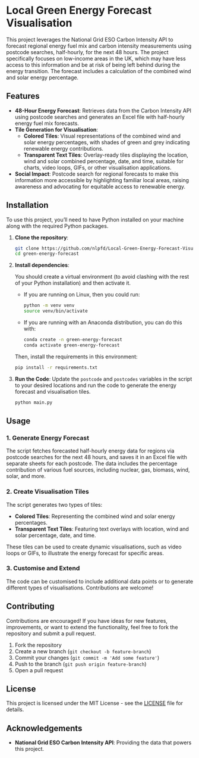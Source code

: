 # Local Green Energy Forecast Visualisation

This project leverages the National Grid ESO Carbon Intensity API to forecast regional energy fuel mix and carbon intensity measurements using postcode searches, half-hourly, for the next 48 hours. The project specifically focuses on low-income areas in the UK, which may have less access to this information and be at risk of being left behind during the energy transition. The forecast includes a calculation of the combined wind and solar energy percentage.

## Features

- **48-Hour Energy Forecast**: Retrieves data from the Carbon Intensity API using postcode searches and generates an Excel file with half-hourly energy fuel mix forecasts.
- **Tile Generation for Visualisation**:
  - **Colored Tiles**: Visual representations of the combined wind and solar energy percentages, with shades of green and grey indicating renewable energy contributions.
  - **Transparent Text Tiles**: Overlay-ready tiles displaying the location, wind and solar combined percentage, date, and time, suitable for charts, video loops, GIFs, or other visualisation applications.
- **Social Impact**: Postcode search for regional forecasts to make this information more accessible by highlighting familiar local areas, raising awareness and advocating for equitable access to renewable energy.

## Installation

To use this project, you’ll need to have Python installed on your machine along with the required Python packages.

1. **Clone the repository**:
   ```bash
   git clone https://github.com/nlpfd/Local-Green-Energy-Forecast-Visualisation.git green-energy-forecast
   cd green-energy-forecast
   ```

2. **Install dependencies**:

   You should create a virtual environment (to avoid clashing with the rest of your Python installation) and then activate it.

   - If you are running on Linux, then you could run:

      ```bash
      python -m venv venv
      source venv/bin/activate
      ```

   - If you are running with an Anaconda distribution, you can do this with:
      ```bash
      conda create -n green-energy-forecast
      conda activate green-energy-forecast
      ```

   Then, install the requirements in this environment:

   ```bash
   pip install -r requirements.txt
   ```


3. **Run the Code**:
   Update the `postcode` and `postcodes` variables in the script to your desired locations and run the code to generate the energy forecast and visualisation tiles.
   ```bash
   python main.py
   ```

## Usage

### 1. Generate Energy Forecast

The script fetches forecasted half-hourly energy data for regions via postcode searches for the next 48 hours, and saves it in an Excel file with separate sheets for each postcode. The data includes the percentage contribution of various fuel sources, including nuclear, gas, biomass, wind, solar, and more.

### 2. Create Visualisation Tiles

The script generates two types of tiles:

- **Colored Tiles**: Representing the combined wind and solar energy percentages.
- **Transparent Text Tiles**: Featuring text overlays with location, wind and solar percentage, date, and time.

These tiles can be used to create dynamic visualisations, such as video loops or GIFs, to illustrate the energy forecast for specific areas.

### 3. Customise and Extend

The code can be customised to include additional data points or to generate different types of visualisations. Contributions are welcome!

## Contributing

Contributions are encouraged! If you have ideas for new features, improvements, or want to extend the functionality, feel free to fork the repository and submit a pull request.

1. Fork the repository
2. Create a new branch (`git checkout -b feature-branch`)
3. Commit your changes (`git commit -m 'Add some feature'`)
4. Push to the branch (`git push origin feature-branch`)
5. Open a pull request

## License

This project is licensed under the MIT License - see the [LICENSE](LICENSE) file for details.

## Acknowledgements

- **National Grid ESO Carbon Intensity API**: Providing the data that powers this project.

